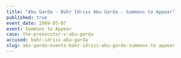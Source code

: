 ```yaml
---
title: "Abu Garda - Bahr Idriss Abu Garda - Summons to Appear"
published: true
event_date: 2009-05-07
event: Summons to Appear
case: the-prosecutor-v-abu-garda
accused: bahr-idriss-abu-garda
slug: abu-garda-events-bahr-idriss-abu-garda-summons-to appear
---
```

